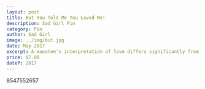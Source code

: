 ```yaml
---
layout: post
title: But You Told Me You Loved Me!
description: Sad Girl Pin
category: Pin
author: Sad Girl
image: ../img/but.jpg
date: May 2017
excerpt: A manatee's interpretation of love differs significantly from his involuntary human lover's.
price: $7.00
dateP: 2017
---
```


<div id="postId">8547552657</div>
<div id="postButton"></div>
<script src="/../postShop.js"></script>
